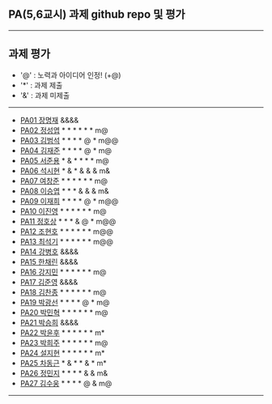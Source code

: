 ## PA(5,6교시) 과제 github repo 및 평가

---
## 과제 평가
- '@' : 노력과 아이디어 인정! (+@)
- '*' : 과제 제출 
- '&' : 과제 미제출 
---
- [PA01	장명재]() &&&&
- [PA02	정성엽](https://github.com/yuby7569/pa02a) * * * * * * m@
- [PA03	김범석](https://github.com/ssgbeom1/pa03) * * * * @ * m@@
- [PA04	김재준](https://github.com/wowns969/PA04) * * * * @ * m@
- [PA05	서준용](https://github.com/joi0804/PA05A) * & * * * * m@
- [PA06	석시현](https://github.com/1122axax/pa06) * & * & & & m&
- [PA07	여창준](http://github.com/dpfpsel0622/pa07) * * * * * * m@
- [PA08	이승엽](https://github.com/lddor7/PA08) * * * & & & m&
- [PA09	이재희](https://github.com/ANA0517/PA09) * * * * @ * m@@
- [PA10	이진영](http://github.com/dlwlsdud7/PA10) * * * * * * m@
- [PA11	정호상](https://github.com/goaldeer/pa11) * * * & @ * m@@
- [PA12	조현호](https://github.com/whgusgh59/PA12) * * * * * * m@@
- [PA13	최석기](https://github.com/tjrrl0904/PA13) * * * * * * m@@
- [PA14	강병호]() &&&&
- [PA15	한채린]() &&&&
- [PA16	강지민](https://github.com/rkdwlals37/PA16) * * * * * * m@
- [PA17	김준영]() &&&&
- [PA18	김찬종](https://github.com/chan8798/PA18) * * * * * * m@
- [PA19	박광선](https://github.com/pkjoee21/PA19) * * * * @ * m@
- [PA20	박민혁](https://github.com/minhyeokpark/PA20) * * * * * * m@
- [PA21	박승희]() &&&&
- [PA22	박윤후](https://github.com/qkrdbsgn12/pa22) * * * * * * m*
- [PA23	박희주](https://github.com/suyangegrong/PA23) * * * * * * m@
- [PA24	설지현](https://github.com/kyovy6648/pa24) * * * * * * m*
- [PA25	차동근](https://github.com/chadg0502/PA25) * & * * & * m*
- [PA26	정민지](https://github.com/26pizza/PA26) * * * * & & m&
- [PA27 김수웅](https://github.com/rlatndnd9804/PA27) * * * * @ & m@
---


